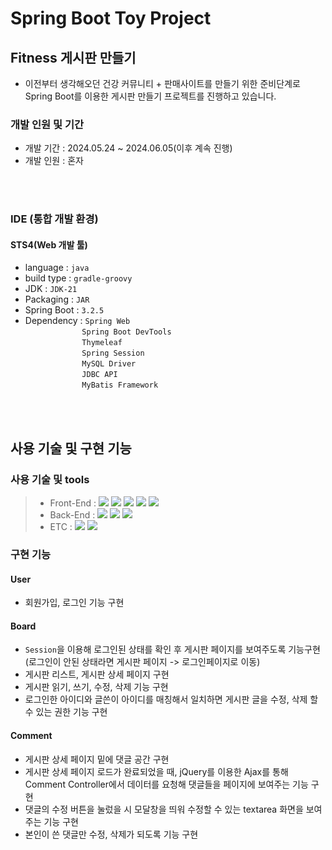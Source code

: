 # Spring Boot Toy Project

## Fitness 게시판 만들기

- 이전부터 생각해오던 건강 커뮤니티 + 판매사이트를 만들기 위한 준비단계로 Spring Boot를 이용한 게시판 만들기 프로젝트를 진행하고 있습니다.

### 개발 인원 및 기간

- 개발 기간 : 2024.05.24 ~ 2024.06.05(이후 계속 진행)
- 개발 인원 : 혼자


<br>
<br>


### IDE (통합 개발 환경)

#### STS4(Web 개발 툴)                      
- language : `java`
- build type : `gradle-groovy`
- JDK : `JDK-21`
- Packaging : `JAR`
- Spring Boot : `3.2.5`
- Dependency : `Spring Web` <br>
&nbsp;&nbsp;&nbsp;&nbsp;&nbsp;&nbsp;&nbsp;&nbsp;&nbsp;&nbsp;&nbsp;&nbsp;&nbsp;&nbsp;&nbsp;&nbsp;&nbsp;&nbsp;&nbsp;&nbsp;&nbsp;&nbsp;&nbsp;`Spring Boot DevTools` <br>
&nbsp;&nbsp;&nbsp;&nbsp;&nbsp;&nbsp;&nbsp;&nbsp;&nbsp;&nbsp;&nbsp;&nbsp;&nbsp;&nbsp;&nbsp;&nbsp;&nbsp;&nbsp;&nbsp;&nbsp;&nbsp;&nbsp;&nbsp;`Thymeleaf` <br>
&nbsp;&nbsp;&nbsp;&nbsp;&nbsp;&nbsp;&nbsp;&nbsp;&nbsp;&nbsp;&nbsp;&nbsp;&nbsp;&nbsp;&nbsp;&nbsp;&nbsp;&nbsp;&nbsp;&nbsp;&nbsp;&nbsp;&nbsp;`Spring Session` <br>
&nbsp;&nbsp;&nbsp;&nbsp;&nbsp;&nbsp;&nbsp;&nbsp;&nbsp;&nbsp;&nbsp;&nbsp;&nbsp;&nbsp;&nbsp;&nbsp;&nbsp;&nbsp;&nbsp;&nbsp;&nbsp;&nbsp;&nbsp;`MySQL Driver` <br>
&nbsp;&nbsp;&nbsp;&nbsp;&nbsp;&nbsp;&nbsp;&nbsp;&nbsp;&nbsp;&nbsp;&nbsp;&nbsp;&nbsp;&nbsp;&nbsp;&nbsp;&nbsp;&nbsp;&nbsp;&nbsp;&nbsp;&nbsp;`JDBC API` <br>
&nbsp;&nbsp;&nbsp;&nbsp;&nbsp;&nbsp;&nbsp;&nbsp;&nbsp;&nbsp;&nbsp;&nbsp;&nbsp;&nbsp;&nbsp;&nbsp;&nbsp;&nbsp;&nbsp;&nbsp;&nbsp;&nbsp;&nbsp;`MyBatis Framework`

<br>
<br>

## 사용 기술 및 구현 기능


### 사용 기술 및 tools
> - Front-End : <img src="https://img.shields.io/badge/ES6+-F7DF1E?style=for-the-badge&logo=javascript&logoColor=white"/>&nbsp;<img src="https://img.shields.io/badge/jQuery-CA4245?style=for-the-badge&logo=jQuery&logoColor=white"/>&nbsp;<img src="https://img.shields.io/badge/Ajax-338000?style=for-the-badge&logo=AJAX&logoColor=white"/>&nbsp;<img src="https://img.shields.io/badge/HTML5-61DAFB?style=for-the-badge&logo=html5&logoColor=white"/>&nbsp;<img src="https://img.shields.io/badge/CSS-CC6699?style=for-the-badge&logo=css3&logoColor=white"/>
> - Back-End : <img src="https://img.shields.io/badge/Java-787878?style=for-the-badge&logo=java&logoColor=white"/>&nbsp;<img src="https://img.shields.io/badge/SpringBoot-338000?style=for-the-badge&logo=SpringBoot&logoColor=white"/>&nbsp;<img src="https://img.shields.io/badge/MYSQL 8.0-148CFF?style=for-the-badge&logo=MySQL&logoColor=white"/>&nbsp;
> - ETC : <img src="https://img.shields.io/badge/Git-F05032?style=for-the-badge&logo=Git&logoColor=white"/>&nbsp;<img src="https://img.shields.io/badge/Github-181717?style=for-the-badge&logo=Github&logoColor=white"/>





### 구현 기능

#### User

- 회원가입, 로그인 기능 구현

#### Board

- `Session`을 이용해 로그인된 상태를 확인 후 게시판 페이지를 보여주도록 기능구현 (로그인이 안된 상태라면 게시판 페이지 -> 로그인페이지로 이동)
- 게시판 리스트, 게시판 상세 페이지 구현
- 게시판 읽기, 쓰기, 수정, 삭제 기능 구현
- 로그인한 아이디와 글쓴이 아이디를 매칭해서 일치하면 게시판 글을 수정, 삭제 할 수 있는 권한 기능 구현

#### Comment

- 게시판 상세 페이지 밑에 댓글 공간 구현
- 게시판 상세 페이지 로드가 완료되었을 때, jQuery를 이용한 Ajax를 통해 Comment Controller에서 데이터를 요청해 댓글들을 페이지에 보여주는 기능 구현
- 댓글의 수정 버튼을 눌렀을 시 모달창을 띄워 수정할 수 있는 textarea 화면을 보여주는 기능 구현
- 본인이 쓴 댓글만 수정, 삭제가 되도록 기능 구현
